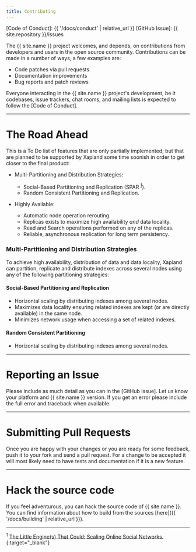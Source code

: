```yaml
---
title: Contributing
---
```


[Code of Conduct]: {{ '/docs/conduct' | relative_url }}
[GitHub Issue]: {{ site.repository }}/issues

The {{ site.name }} project welcomes, and depends, on contributions from developers and
users in the open source community. Contributions can be made in a number of
ways, a few examples are:

- Code patches via pull requests
- Documentation improvements
- Bug reports and patch reviews

Everyone interacting in the {{ site.name }} project's development, be it codebases, issue
trackers, chat rooms, and mailing lists is expected to follow the [Code of Conduct].

---

# The Road Ahead

This is a To Do list of features that are only partially implemented; but that
are planned to be supported by Xapiand some time soonish in order to get closer
to the final product:

* Multi-Partitioning and Distribution Strategies:
	* Social-Based Partitioning and Replication (SPAR <sup>[1](#footnote-1)</sup>).
	* Random Consistent Partitioning and Replication.

* Highly Available:
	* Automatic node operation rerouting.
	* Replicas exists to maximize high availability *and* data locality.
	* Read and Search operations performed on any of the replicas.
	* Reliable, asynchronous replication for long term persistency.


### Multi-Partitioning and Distribution Strategies

To achieve high availability, distribution of data and data locality, Xapiand
can partition, replicate and distribute indexes across several nodes using
any of the following partitioning strategies:


#### Social-Based Partitioning and Replication

* Horizontal scaling by distributing indexes among several nodes.
* Maximizes data locality ensuring related indexes are kept (or are directly
  available) in the same node.
* Minimizes network usage when accessing a set of related indexes.


#### Random Consistent Partitioning

* Horizontal scaling by distributing indexes among several nodes.


---


# Reporting an Issue

Please include as much detail as you can in the [GitHub Issue]. Let us know your
platform and {{ site.name }} version. If you get an error please include the full error
and traceback when available.

---

# Submitting Pull Requests

Once you are happy with your changes or you are ready for some feedback, push
it to your fork and send a pull request. For a change to be accepted it will
most likely need to have tests and documentation if it is a new feature.

---

# Hack the source code

If you feel adventurous, you can hack the source code of {{ site.name }}. You can find
information about how to build from the sources [here]({{ '/docs/building' | relative_url }}).

---

<sup><a id="footnote-1">1</a></sup> [The Little Engine(s) That Could: Scaling Online Social Networks.](http://ccr.sigcomm.org/online/files/p375.pdf){:target="_blank"}

